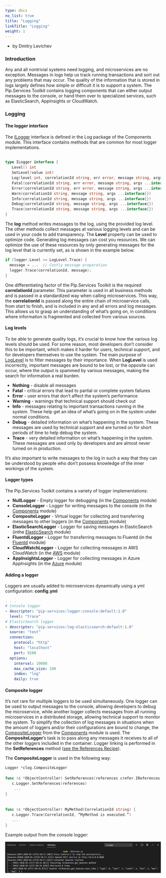 ```yaml
---
type: docs
no_list: true
title: "Logging"
linkTitle: "Logging"
weight: 1
---
```


- by Dmitry Levichev

### Introduction

Any and all nontrivial systems need logging, and microservices are no exception. Messages in logs  help us track running transactions and sort out any problems that may occur. The quality of the information that is stored in logs largely defines how simple or difficult it is to support a system.
The Pip.Services Toolkit contains logging components that can either output messages to the console, or hand them over to specialized services, such as ElasticSearch, AppInsights or CloudWatch.

### Logging

#### The logger interface

The [ILogger](../../components/log/ilogger/) interface is defined in the Log package of the Components module. This interface contains methods that are common for most logger implementations.

```go

type ILogger interface {
   Level() int
   SetLevel(value int)
   Log(level int, correlationId string, err error, message string, args ...interface{})
   Fatal(correlationId string, err error, message string, args ...interface{})
   Error(correlationId string, err error, message string, args ...interface{})
   Warn(correlationId string, message string, args ...interface{})
   Info(correlationId string, message string, args ...interface{})
   Debug(correlationId string, message string, args ...interface{})
   Trace(correlationId string, message string, args ...interface{})
}
```

The **log** method writes messages to the log, using the provided log level. The other methods collect messages at various logging levels and can be used in your code to add transparency. 
The **Level** property can be used to optimize code. Generating log messages can cost you resources. We can optimize the use of these resources by only generating messages for the log level that is currently set, as is shown in the example below:

```go
if (logger.Level >= LogLevel.Trace) {
  message = ...  // Costly message preparation
  logger.Trace(correlationId, message);
}
```

One differentiating factor of the Pip.Services Toolkit is the required **correlationId** parameter. This parameter is used in all business methods and is passed in a standardized way when calling microservices. This way, the **correlationId** is passed along the entire chain of microservice calls, from start to finish, and is included in any and all errors and log messages. This allows us to grasp an understanding of what’s going on, in conditions where information is fragmented and collected from various sources.

#### Log levels
To be able to generate quality logs, it’s crucial to know how the various log levels should be used. For some reason, most developers don’t consider this to be important, which makes it harder for users, technical support, and for developers themselves to use the system. The main purpose of [LogLevel](../../components/log/log_level/) is to filter messages by their importance. When **LogLevel** is used incorrectly, important messages are bound to be lost, or the opposite can occur, where the output is spammed by various messages, making the search for information a real burden.

- **Nothing** - disable all messages
- **Fatal** - critical errors that lead to partial or complete system failures 
- **Error** - user errors that don’t affect the system’s performance
- **Warning** - warnings that technical support should check out 
- **Info** - messages relating to important transactions running in the system. These help get an idea of what’s going on in the system under normal conditions.
- **Debug** - detailed information on what’s happening in the system. These messages are used by technical support and are turned on for short periods of time to help debug the system.
- **Trace** - very detailed information on what’s happening in the system. These messages are used only by developers and are almost never turned on in production. 

It’s also important to write messages to the log in such a way that they can be understood by people who don’t possess knowledge of the inner workings of the system.

#### Logger types

The Pip.Services Toolkit contains a variety of logger implementations: 

- **NullLogger** - Empty logger for debugging (in the [Components](../../components/log/null_logger) module)
- **ConsoleLogger** - Logger for writing messages to the console (in the [Components](../../components/log/console_logger) module)
- **CompositeLogger** - Virtual logger for collecting and transferring messages to other loggers (in the [Components](../../components/log/composite_logger) module)
- **ElasticSearchLogger** - Logger for saving messages in ElasticSearch (inthe [ElasticSearch](../../../elasticsearch/elasticsearch_logger) module)
- **FluentdLogger** - Logger for transferring messages to Fluentd (in the [Fluentd](../../../fluentd/log/fluentd_logger) module)
- **CloudWatchLogger** - Logger for collecting messages in AWS CloudWatch (in the [AWS](../../../aws/log/cloudwatch_logger) module)
- **AppInsightsLogger** - Logger for collecting messages in Azure AppInsights (in the [Azure](../../../azure/log/app_insights_logger) module)

#### Adding a logger

Loggers are usually added to microservices dynamically using a yml configuration:
**‍config.yml**

```yml
. . . 
# Console logger
- descriptor: "pip-services:logger:console:default:1.0"
  level: "trace"
# ElasticSearch logger
- descriptor: "pip-services:log:elasticsearch:default:1.0"
  source: "test"
  connection:
    protocol: "http"
    host: "localhost"
    port: 9200
  options:
    interval: 10000
    max_cache_size: 100
    index: "log"
    daily: true      
```

#### Composite logger

It’s not rare for multiple loggers to be used simultaneously. One logger can be used to output messages to the console, allowing developers to debug the microservice, while another logger collects messages from all running microservices in a distributed storage, allowing technical support to monitor the system.
To simplify the collection of log messages in situations when the amount of loggers and/or their configurations are bound to change, the [CompositeLogger](../../components/log/composite_logger/) from the [Components](../../components/) module is used. The **CompositeLogger**’s task is to pass along any messages it receives to all of the other loggers included in the container. Logger linking is performed in the **SetReferences** method ([see the References Recipe](../component_references)).


The **CompositeLogger** is used in the following way:

```go
Logger *clog.CompositeLogger

func (c *ObjectController) SetReferences(references crefer.IReferences) {
   c.Logger.SetReferences(references)
    ...
}


func (c *ObjectController) MyMethod(CorrelationId string) {
   c.Logger.Trace(CorrelationId, “MyMethod is executed.”)
   ...
}
```

Example output from the console logger:

![ConsoleScreen1](/images/tutorials/data_microservice/node_console_screen1.png)

